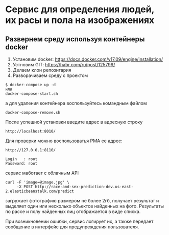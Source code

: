 # Сервис для определения людей, их расы и пола на изображениях


## Развернем среду используя контейнеры docker
1. Установим docker: https://docs.docker.com/v17.09/engine/installation/
2. Устновим GIT: https://habr.com/ru/post/125799/
3. Делаем клон репозитария 
4. Разворачиваем среду с проектом

```
$ docker-compose up -d
или
docker-compose-start.sh
```
а для удаления контейнера воспользуйтесь командным файлом 
```
docker-compose-remove.sh
```

После успешной установки введите адрес  в адресную строку
```
http://localhost:8010/
```

Для проверки можно воспользоватья PMA ее адрес:
```
http://127.0.0.1:8110/

Login   : root
Password: root
```

сервис маботает с облачным API
```
curl -F 'image=@image.jpg' \
     -X POST http://race-and-sex-prediction-dev.us-east-2.elasticbeanstalk.com/predict
```
загружает фотографию размером не более 2гб, получает результат и выделяет один или несколько объектов найденных на фото.
Результаты по рассе и полу найденных лиц отображается в виде списка.

При возникновении ошибки, сервис логирует их, а также передает сообщение в интерфейс для предупреждения пользователя.
